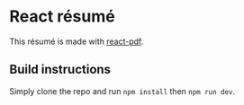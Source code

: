 # React résumé
This résumé is made with [react-pdf](https://react-pdf.org/).

## Build instructions
Simply clone the repo and run `npm install` then `npm run dev`.
